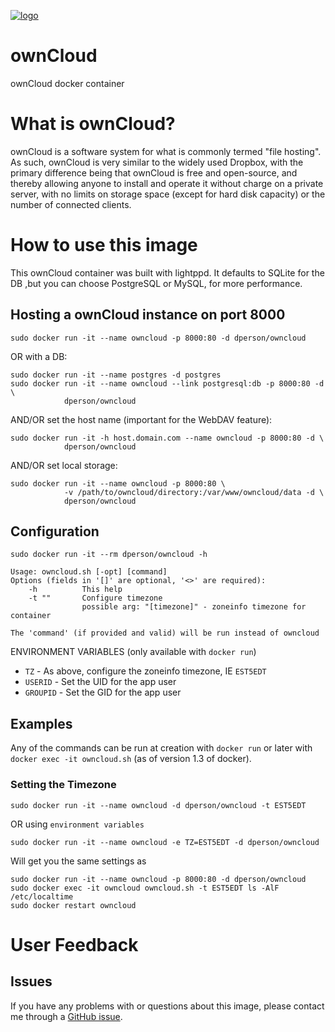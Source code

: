 [![logo](https://raw.githubusercontent.com/dperson/owncloud/master/logo.png)](http://owncloud.org/)

# ownCloud

ownCloud docker container

# What is ownCloud?

ownCloud is a software system for what is commonly termed "file hosting". As
such, ownCloud is very similar to the widely used Dropbox, with the primary
difference being that ownCloud is free and open-source, and thereby allowing
anyone to install and operate it without charge on a private server, with no
limits on storage space (except for hard disk capacity) or the number of
connected clients.

# How to use this image

This ownCloud container was built with lightppd. It defaults to SQLite for the
DB ,but you can choose PostgreSQL or MySQL, for more performance.

## Hosting a ownCloud instance on port 8000

    sudo docker run -it --name owncloud -p 8000:80 -d dperson/owncloud

OR with a DB:

    sudo docker run -it --name postgres -d postgres
    sudo docker run -it --name owncloud --link postgresql:db -p 8000:80 -d \
                dperson/owncloud

AND/OR set the host name (important for the WebDAV feature):

    sudo docker run -it -h host.domain.com --name owncloud -p 8000:80 -d \
                dperson/owncloud

AND/OR set local storage:

    sudo docker run -it --name owncloud -p 8000:80 \
                -v /path/to/owncloud/directory:/var/www/owncloud/data -d \
                dperson/owncloud

## Configuration

    sudo docker run -it --rm dperson/owncloud -h

    Usage: owncloud.sh [-opt] [command]
    Options (fields in '[]' are optional, '<>' are required):
        -h          This help
        -t ""       Configure timezone
                    possible arg: "[timezone]" - zoneinfo timezone for container

    The 'command' (if provided and valid) will be run instead of owncloud

ENVIRONMENT VARIABLES (only available with `docker run`)

 * `TZ` - As above, configure the zoneinfo timezone, IE `EST5EDT`
 * `USERID` - Set the UID for the app user
 * `GROUPID` - Set the GID for the app user

## Examples

Any of the commands can be run at creation with `docker run` or later with
`docker exec -it owncloud.sh` (as of version 1.3 of docker).

### Setting the Timezone

    sudo docker run -it --name owncloud -d dperson/owncloud -t EST5EDT

OR using `environment variables`

    sudo docker run -it --name owncloud -e TZ=EST5EDT -d dperson/owncloud

Will get you the same settings as

    sudo docker run -it --name owncloud -p 8000:80 -d dperson/owncloud
    sudo docker exec -it owncloud owncloud.sh -t EST5EDT ls -AlF /etc/localtime
    sudo docker restart owncloud

# User Feedback

## Issues

If you have any problems with or questions about this image, please contact me
through a [GitHub issue](https://github.com/dperson/owncloud/issues).